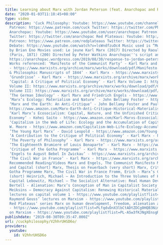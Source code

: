 ```yaml
---
title: Learning about Marx with Jordan Peterson (feat. Anarchopac and Red Plateaus)
date: "2020-01-03T11:18:45+08:00"
type: video
description: 'Cuck Philosophy: Youtube: https://www.youtube.com/channel/UCSkzHxIcfoEr69MWBdo0ppg
  Patreon: https://www.patreon.com/cuck Twitter: https://twitter.com/PhilosophyCuck
  Anarchopac: Youtube: https://www.youtube.com/user/anarchopac Patreon: https://www.patreon.com/anarchopac
  Twitter: https://twitter.com/anarchopac Red Plateaus: Youtube: http://youtube.com/c/redplateaus
  Patreon: https://www.patreon.com/redplateaus Twitter: https://twitter.com/RPlateaus
  Debate: https://www.youtube.com/watch?v=lsWndfzuOc4 Music used is “Music for Airports”
  by Brian Eno Movies used: Le jeune Karl Marx (2017) Directed by Raoul Peck La Commune
  (Paris, 1871) (200) Directed by Peter Watkins Anarchopac''s script and references:
  https://anarchopac.wordpress.com/2019/08/30/response-to-jordan-peterson-on-marx/
  Works referenced: ‘Manifesto of the Communist Party’ - Karl Marx and Friedrich Engels
  - https://www.marxists.org/archive/marx/works/download/pdf/Manifesto.pdf ‘Economic
  & Philosophic Manuscripts of 1844’ - Karl Marx - https://www.marxists.org/archive/marx/works/download/pdf/Economic-Philosophic-Manuscripts-1844.pdf
  ‘Grundrisse’ - Karl Marx - https://www.marxists.org/archive/marx/works/download/pdf/grundrisse.pdf
  ‘Capital: A Critique of Political Economy’ - Karl Marx Volume I: https://www.marxists.org/archive/marx/works/download/pdf/Capital-Volume-I.pdf
  Volume II: https://www.marxists.org/archive/marx/works/download/pdf/Capital-Volume-II.pdf
  Volume III: https://www.marxists.org/archive/marx/works/download/pdf/Capital-Volume-III.pdf
  ’The German Ideology’ - Karl Marx and Friedrich Engels - https://www.marxists.org/archive/marx/works/download/Marx_The_German_Ideology.pdf
  ‘Marx’s Ecology: Materialism and Nature’ - John Bellamy Foster - https://static1.squarespace.com/static/53c91652e4b09f1cf07c75bc/t/57286ae63c44d8d1105c1755/1462266612706/Foster%3B+Marx%27s+Ecology+%5BCh+5%5D.pdf
  ‘Marx and the Earth: An Anti-Critique’ - John Bellamy Foster and Paul Burkett -
  https://www.amazon.com/Marx-Earth-Anti-Critique-Historical-Materialism/dp/1608467058
  ‘Karl Marx’s Ecosocialism: Capital, Nature, and the Unfinished Critique of Political
  Economy’ - Kohei Saito - https://www.amazon.com/Karl-Marxs-Ecosocialism-Unfinished-Political/dp/1583676406
  ‘Capitalism in the Web of Life: Ecology and the Accumulation of Capital'' - Jason
  W. Moore - https://www.amazon.com/Capitalism-Web-Life-Ecology-Accumulation/dp/1781689024
  ’The Young Karl Marx’ - David Leopold - https://www.amazon.com/Young-Karl-Marx-Philosophy-Flourishing/dp/0521118263
  ‘A Contribution to the Critique of Political Economy’ - Karl Marx - https://www.marxists.org/archive/marx/works/download/Marx_Contribution_to_the_Critique_of_Political_Economy.pdf
  ’The Poverty of Philosophy’ - Karl Marx - https://www.marxists.org/archive/marx/works/download/pdf/Poverty-Philosophy.pdf
  ’The Eighteenth Brumiere of Louis Bonaparte’ - Karl Marx - https://www.marxists.org/archive/marx/works/download/pdf/18th-Brumaire.pdf
  ‘Critique of the Gotha Programme’ - Karl Marx - https://www.marxists.org/archive/marx/works/download/Marx_Critque_of_the_Gotha_Programme.pdf
  ‘Engels to August Bebel In Zwickau’ - https://www.marxists.org/archive/marx/works/1875/letters/75_03_18.htm
  ’The Civil War in France’ - Karl Marx - https://www.marxists.org/archive/marx/works/download/pdf/civil_war_france.pdf
  Recommended Reading/Videos Marx and Engels, The Communist Manifesto Marx, Wage Labour
  and Capital (short) Marx, Thesis on Feuerbach (very short) Marx, Critique of the
  Gotha Programme Marx, The Civil War in France Fromm, Erich – Marx’s Concept of Man
  (short) Heinrich, Michael – An Introduction to the Three Volumes of Karl Marx’s
  Capital Lebowitz, Michael – The Socialist Alternative: Real Human Development Ollman,
  Bertell - Alienation: Marx’s Conception of Man in Capitalist Society Wood, Ellen
  Meiksins – Democracy Against Capitalism: Renewing Historical Materialism David Harvey’s
  lectures on capital volume 1 - https://www.youtube.com/playlist?list=PL0A7FFF28B99C1303
  Raymond Geuss’ lectures on Marxism - https://www.youtube.com/playlist?list=PLfqdvDnX3lbAGzd770mJOFyRI4Khz50Uq
  Red Plateaus’ series Marx on human development, freedom, alienation and socialism
  - https://www.youtube.com/playlist?list=PLfqdvDnX3lbCtADtZDCg0HQB3Nime4rVS Anarchopac
  on Marxism - https://www.youtube.com/playlist?list=PL-ASw3fKJNgXEnsgR1iGeA41-vtep7YpU'
publishdate: "2019-08-30T09:35:47.000Z"
url: /cuckphilosophy/V2hhrUHSD6o/
providers:
  youtube:
    id: V2hhrUHSD6o
---
```

